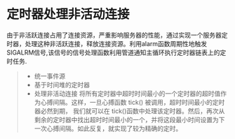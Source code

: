 
定时器处理非活动连接
===============
由于非活跃连接占用了连接资源，严重影响服务器的性能，通过实现一个服务器定时器，处理这种非活跃连接，释放连接资源。利用alarm函数周期性地触发SIGALRM信号,该信号的信号处理函数利用管道通知主循环执行定时器链表上的定时任务.
> * 统一事件源
> * 基于时间堆的定时器
> * 处理非活动连接
将所有定时器中超时时间最小的一个定时器的超时值作为心搏间隔。这样，一旦心搏函数 tick() 被调用，超时时间最小的定时器必然到期， 我们就可以在 tick()函数中处理该定时器。然后，再次从剩余的定时器中找出超时时间最小的一个，并将这段最小时间设置为下一次心搏间隔。如此反复，就实现了较为精确的定时。
